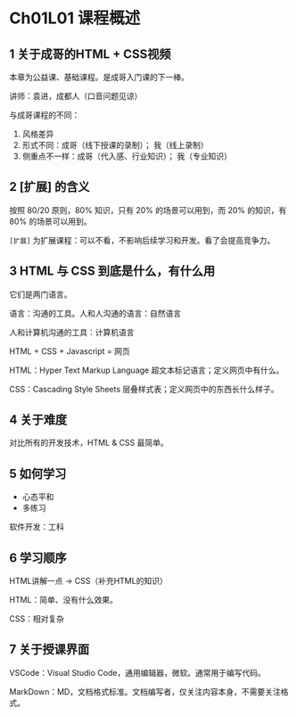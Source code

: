 # Ch01L01 课程概述



## 1 关于成哥的HTML + CSS视频

本章为公益课、基础课程。是成哥入门课的下一棒。

讲师：袁进，成都人（口音问题见谅）

与成哥课程的不同：

1. 风格差异
2. 形式不同：成哥（线下授课的录制）； 我（线上录制）
3. 侧重点不一样：成哥（代入感、行业知识）； 我（专业知识）



## 2 [扩展] 的含义

按照 80/20 原则，80% 知识，只有 20% 的场景可以用到，而 20% 的知识，有 80% 的场景可以用到。

`[扩展]` 为扩展课程：可以不看，不影响后续学习和开发。看了会提高竞争力。



## 3 HTML 与 CSS 到底是什么，有什么用

它们是两门语言。

语言：沟通的工具。人和人沟通的语言：自然语言

人和计算机沟通的工具：计算机语言

HTML + CSS + Javascript = 网页

HTML：Hyper Text Markup Language 超文本标记语言；定义网页中有什么。

CSS：Cascading Style Sheets 层叠样式表；定义网页中的东西长什么样子。



## 4 关于难度

对比所有的开发技术，HTML & CSS 最简单。



## 5 如何学习

- 心态平和
- 多练习

软件开发：工科



## 6 学习顺序

HTML讲解一点 -> CSS（补充HTML的知识）

HTML：简单、没有什么效果。

CSS：相对复杂



## 7 关于授课界面

VSCode：Visual Studio Code，通用编辑器，微软。通常用于编写代码。

MarkDown：MD，文档格式标准。文档编写者，仅关注内容本身，不需要关注格式。
